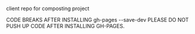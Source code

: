 client repo for composting project

CODE BREAKS AFTER INSTALLING gh-pages --save-dev 
PLEASE DO NOT PUSH UP CODE AFTER INSTALLING GH-PAGES. 

